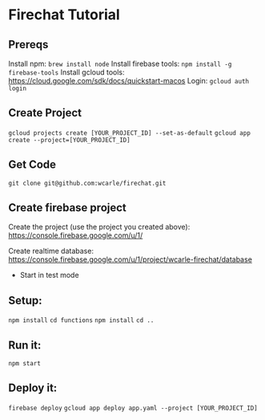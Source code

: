 # Firechat Tutorial

## Prereqs
Install npm: `brew install node`
Install firebase tools: `npm install -g firebase-tools`
Install gcloud tools: https://cloud.google.com/sdk/docs/quickstart-macos
Login: `gcloud auth login`

## Create Project
`gcloud projects create [YOUR_PROJECT_ID] --set-as-default`
`gcloud app create --project=[YOUR_PROJECT_ID]`

## Get Code
`git clone git@github.com:wcarle/firechat.git`

## Create firebase project

Create the project (use the project you created above): https://console.firebase.google.com/u/1/

Create realtime database: https://console.firebase.google.com/u/1/project/wcarle-firechat/database
 - Start in test mode

## Setup:
`npm install`
`cd functions`
`npm install`
`cd ..`

## Run it:
`npm start`

## Deploy it:
`firebase deploy`
`gcloud app deploy app.yaml --project [YOUR_PROJECT_ID]`
